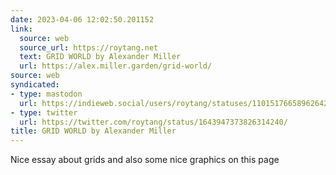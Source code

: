 ```yaml
---
date: 2023-04-06 12:02:50.201152
link:
  source: web
  source_url: https://roytang.net
  text: GRID WORLD by Alexander Miller
  url: https://alex.miller.garden/grid-world/
source: web
syndicated:
- type: mastodon
  url: https://indieweb.social/users/roytang/statuses/110151766589626421
- type: twitter
  url: https://twitter.com/roytang/status/1643947373826314240/
title: GRID WORLD by Alexander Miller
---
```


Nice essay about grids and also some nice graphics on this page